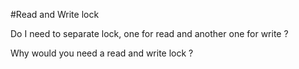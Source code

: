 #Read and Write lock


Do I need to separate lock, one for read and another one for write ?

Why would you need a read and write lock ?
